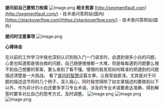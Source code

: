 **提问前自己要努力检索**
![image.png](https://upload-images.jianshu.io/upload_images/20166506-f1afe1b52dbed42e.png?imageMogr2/auto-orient/strip%7CimageView2/2/w/1240)
**相关资源**
[http://segmentfault.com](http://segmentfault.com/) - 技术类问答网站(国内)
[https://stackoverflow.com](https://stackoverflow.com/) - 技术类问答网站(国外)

**提问时注意事项**
![image.png](https://upload-images.jianshu.io/upload_images/20166506-20cf3239d491d18b.png?imageMogr2/auto-orient/strip%7CimageView2/2/w/1240)


**心得体会**

在以前的工作学习中我也深刻认识到刚入门一门语言时，会遇到很多小白的问题，心里也知道那是很白痴的问题，自己随便搜搜都一大堆，但是每每遇到问题要么搜不到自己想要的答案，要么查到了看不懂。慢慢的我发现如何精准的把遇到的问题描述清楚是一大挑战。
看了[提问的智慧](https://github.com/ryanhanwu/How-To-Ask-Questions-The-Smart-Way/blob/master/README-zh_CN.md)这篇文章，让我受益匪浅，尤其是对于问题的描述这节将的几个例子，深入我心。同时我觉得除了如文章描述的要做到以下以外，作为非计的小白还要多学习专业术语，涉及的专业术语要表达准确，得到解答时要多对比自己的思考方式，及时调整。
![image.png](https://upload-images.jianshu.io/upload_images/20166506-ff46df10a82f78ed.png?imageMogr2/auto-orient/strip%7CimageView2/2/w/1240)
![image.png](https://upload-images.jianshu.io/upload_images/20166506-7c1a4ec358837978.png?imageMogr2/auto-orient/strip%7CimageView2/2/w/1240)
![image.png](https://upload-images.jianshu.io/upload_images/20166506-85a30cc4ef3d2f3b.png?imageMogr2/auto-orient/strip%7CimageView2/2/w/1240)